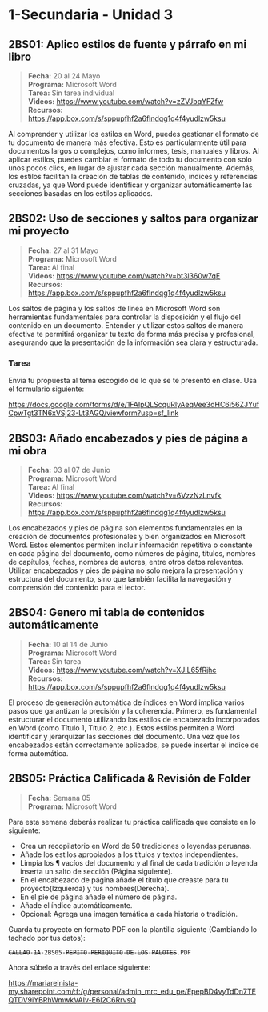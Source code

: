 # 1-Secundaria - Unidad 3

## 2BS01: Aplico estilos de fuente y párrafo en mi libro

> <i class="bi bi-calendar"></i> **Fecha:** 20 al 24 Mayo<br><i class="bi bi-laptop"></i> **Programa:** Microsoft Word <br><i class="bi bi-clipboard-check"></i> **Tarea:** Sin tarea individual<br><i class="bi bi-youtube txt-red"></i> **Videos:** https://www.youtube.com/watch?v=zZVJbqYFZfw<br><i class="bi bi-files"></i> **Recursos:** https://app.box.com/s/sppupfhf2a6flndqg1q4f4yudlzw5ksu

Al comprender y utilizar los estilos en Word, puedes gestionar el formato de tu documento de manera más efectiva. Esto es particularmente útil para documentos largos o complejos, como informes, tesis, manuales y libros. Al aplicar estilos, puedes cambiar el formato de todo tu documento con solo unos pocos clics, en lugar de ajustar cada sección manualmente. Además, los estilos facilitan la creación de tablas de contenido, índices y referencias cruzadas, ya que Word puede identificar y organizar automáticamente las secciones basadas en los estilos aplicados.

## 2BS02: Uso de secciones y saltos para organizar mi proyecto

> <i class="bi bi-calendar"></i> **Fecha:** 27 al 31 Mayo<br><i class="bi bi-laptop"></i> **Programa:** Microsoft Word<br><i class="bi bi-clipboard-check"></i> **Tarea:** Al final<br><i class="bi bi-youtube txt-red"></i> **Videos:** https://www.youtube.com/watch?v=bt3l360w7qE<br><i class="bi bi-files"></i> **Recursos:** https://app.box.com/s/sppupfhf2a6flndqg1q4f4yudlzw5ksu

Los saltos de página y los saltos de línea en Microsoft Word son herramientas fundamentales para controlar la disposición y el flujo del contenido en un documento. Entender y utilizar estos saltos de manera efectiva te permitirá organizar tu texto de forma más precisa y profesional, asegurando que la presentación de la información sea clara y estructurada.

### Tarea

Envia tu propuesta al tema escogido de lo que se te presentó en clase. Usa el formulario siguiente:

https://docs.google.com/forms/d/e/1FAIpQLScquRlyAeqVee3dHC6i56ZJYufCpwTgt3TN6xVSj23-Lt3AGQ/viewform?usp=sf_link

## 2BS03: Añado encabezados y pies de página a mi obra

> <i class="bi bi-calendar"></i> **Fecha:** 03 al 07 de Junio<br><i class="bi bi-laptop"></i> **Programa:** Microsoft Word<br><i class="bi bi-clipboard-check"></i> **Tarea:** Al final<br><i class="bi bi-youtube txt-red"></i> **Videos:** https://www.youtube.com/watch?v=6VzzNzLnvfk<br><i class="bi bi-files"></i> **Recursos:** https://app.box.com/s/sppupfhf2a6flndqg1q4f4yudlzw5ksu

Los encabezados y pies de página son elementos fundamentales en la creación de documentos profesionales y bien organizados en Microsoft Word. Estos elementos permiten incluir información repetitiva o constante en cada página del documento, como números de página, títulos, nombres de capítulos, fechas, nombres de autores, entre otros datos relevantes. Utilizar encabezados y pies de página no solo mejora la presentación y estructura del documento, sino que también facilita la navegación y comprensión del contenido para el lector.

## 2BS04: Genero mi tabla de contenidos automáticamente

> <i class="bi bi-calendar"></i> **Fecha:** 10 al 14 de Junio<br><i class="bi bi-laptop"></i> **Programa:** Microsoft Word<br><i class="bi bi-clipboard-check"></i> **Tarea:** Sin tarea<br><i class="bi bi-youtube txt-red"></i> **Videos:** https://www.youtube.com/watch?v=XJIL65fRjhc<br><i class="bi bi-files"></i> **Recursos:** https://app.box.com/s/sppupfhf2a6flndqg1q4f4yudlzw5ksu

El proceso de generación automática de índices en Word implica varios pasos que garantizan la precisión y la coherencia. Primero, es fundamental estructurar el documento utilizando los estilos de encabezado incorporados en Word (como Título 1, Título 2, etc.). Estos estilos permiten a Word identificar y jerarquizar las secciones del documento. Una vez que los encabezados están correctamente aplicados, se puede insertar el índice de forma automática.


## 2BS05: Práctica Calificada & Revisión de Folder

> <i class="bi bi-calendar"></i> **Fecha:** Semana 05<br><i class="bi bi-laptop"></i> **Programa:** Microsoft Word

Para esta semana deberás realizar tu práctica calificada que consiste en lo siguiente:

- Crea un recopilatorio en Word de 50 tradiciones o leyendas peruanas.
- Añade los estilos apropiados a los títulos y textos independientes.
- Limpia los ¶ vacíos del documento y al final de cada tradición o leyenda inserta un salto de sección (Página siguiente).
- En el encabezado de página añade el título que creaste para tu proyecto(Izquierda) y tus nombres(Derecha).
- En el pie de página añade el número de página.
- Añade el índice automáticamente.
- Opcional: Agrega una imagen temática a cada historia o tradición.

Guarda tu proyecto en formato PDF con la plantilla siguiente (Cambiando lo tachado por tus datos):

<code><del>CALLAO</del>-<del>1A</del>-2BS05-<del>PEPITO</del>-<del>PERIQUITO</del>-<del>DE</del>-<del>LOS</del>-<del>PALOTES</del>.PDF</code>

Ahora súbelo a través del enlace siguiente:

https://mariareinista-my.sharepoint.com/:f:/g/personal/admin_mrc_edu_pe/EpepBD4vyTdDn7TEQTDV9iYBRhWmwkVAIv-E6l2C6RrvsQ
